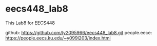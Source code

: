 # eecs448_lab8

This Lab8 for EECS448

github: https://github.com/ly2095966/eecs448_lab8.git
people.eece: https://people.eecs.ku.edu/~y099l203/index.html
